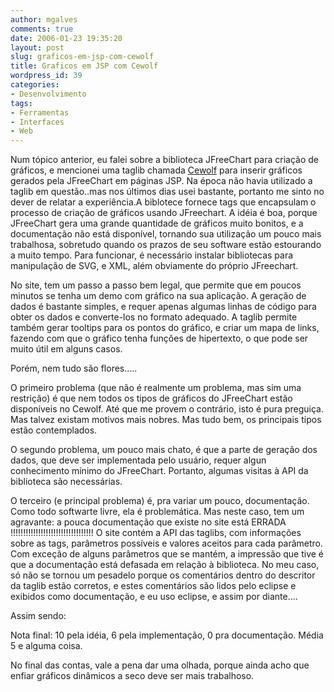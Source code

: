 ```yaml
---
author: mgalves
comments: true
date: 2006-01-23 19:35:20
layout: post
slug: graficos-em-jsp-com-cewolf
title: Graficos em JSP com Cewolf
wordpress_id: 39
categories:
- Desenvolvimento
tags:
- Ferramentas
- Interfaces
- Web
---
```


Num tópico anterior, eu falei sobre a biblioteca JFreeChart para criação de gráficos, e mencionei uma taglib chamada [Cewolf](http://cewolf.sourceforge.net/new/index.html) para inserir gráficos gerados pela JFreeChart em páginas JSP. Na época não havia utilizado a taglib em questão..mas nos últimos dias usei bastante, portanto me sinto no dever de relatar a experiência.A biblotece fornece tags que encapsulam o processo de criação de gráficos usando JFreechart. A idéia é boa, porque JFreeChart gera uma grande quantidade de gráficos muito bonitos, e a documentação não está disponível, tornando sua utilização um pouco mais trabalhosa, sobretudo quando os prazos de seu software estão estourando a muito tempo. Para funcionar, é necessário instalar bibliotecas para manipulação de SVG, e XML, além obviamente do próprio JFreechart.

No site, tem um passo a passo bem legal, que permite que em poucos minutos se tenha um demo com gráfico na sua aplicação. A geração de dados é bastante simples, e requer apenas algumas linhas de código para obter os dados e converte-los no formato adequado. A taglib permite também gerar tooltips para os pontos do gráfico, e criar um mapa de links, fazendo com que o gráfico tenha funções de hipertexto, o que pode ser muito útil em alguns casos.

Porém, nem tudo são flores.....

O primeiro problema (que não é realmente um problema, mas sim uma restrição) é que nem todos os tipos de gráficos do JFreeChart estão disponíveis no Cewolf. Até que me provem o contrário, isto é pura preguiça. Mas talvez existam motivos mais nobres. Mas tudo bem, os principais tipos estão contemplados.

O segundo problema, um pouco mais chato, é que a parte de geração dos dados, que deve ser implementada pelo usuário, requer algun conhecimento mínimo do JFreeChart. Portanto, algumas visitas à API da biblioteca são necessárias.

O terceiro (e principal problema) é, pra variar um pouco, documentação. Como todo softwarte livre, ela é problemática. Mas neste caso, tem um agravante: a pouca documentação que existe no site está ERRADA !!!!!!!!!!!!!!!!!!!!!!!!!!!!!!!!!
O site contém a API das taglibs, com informações sobre as tags, parâmetros possíveis e valores aceitos para cada parâmetro. Com exceção de alguns parâmetros que se mantém, a impressão que tive é que a documentação está defasada em relação à biblioteca. No meu caso, só não se tornou um pesadelo porque os comentários dentro do descritor da taglib estão corretos, e estes comentários são lidos pelo eclipse e exibidos como documentação, e eu uso eclipse, e assim por diante....

Assim sendo:

Nota final: 10 pela idéia, 6 pela implementação, 0 pra documentação. Média 5 e alguma coisa.

No final das contas, vale a pena dar uma olhada, porque ainda acho que enfiar gráficos dinâmicos a seco deve ser mais trabalhoso.
